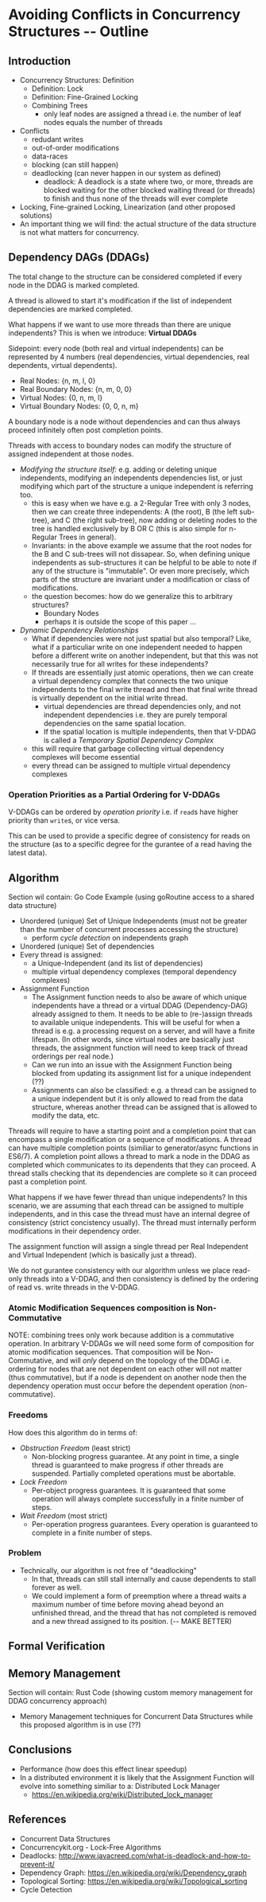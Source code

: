 # Avoiding Conflicts in Concurrency Structures -- Outline

## Introduction

- Concurrency Structures: Definition
    + Definition: Lock
    + Definition: Fine-Grained Locking
    + Combining Trees
        * only leaf nodes are assigned a thread i.e. the number of leaf nodes equals the number of threads
- Conflicts
    + redudant writes
    + out-of-order modifications
    + data-races
    + blocking (can still happen)
    + deadlocking (can never happen in our system as defined)
        * deadlock: A deadlock is a state where two, or more, threads are blocked waiting for the other blocked waiting thread (or threads) to finish and thus none of the threads will ever complete
- Locking, Fine-grained Locking, Linearization (and other proposed solutions)
- An important thing we will find: the actual structure of the data structure is not what matters for concurrency.

## Dependency DAGs (DDAGs)

The total change to the structure can be considered completed if every node in the DDAG is marked completed.

A thread is allowed to start it's modification if the list of independent dependencies are marked completed.

What happens if we want to use more threads than there are unique independents? This is when we introduce: **Virtual DDAGs**

Sidepoint: every node (both real and virtual independents) can be represented by 4 numbers (real dependencies, virtual dependencies, real dependents, virtual dependents).

- Real Nodes: {n, m, l, 0}
- Real Boundary Nodes: {n, m, 0, 0}
- Virtual Nodes: {0, n, m, l}
- Virtual Boundary Nodes: {0, 0, n, m}

A boundary node is a node without dependencies and can thus always proceed infinitely often post completion points.

Threads with access to boundary nodes can modify the structure of assigned independent at those nodes.

- *Modifying the structure itself:* e.g. adding or deleting unique independents, modifying an independents dependencies list, or just modifying which part of the structure a unique independent is referring too.
    + this is easy when we have e.g. a 2-Regular Tree with only 3 nodes, then we can create three independents: A (the root), B (the left sub-tree), and C (the right sub-tree), now adding or deleting nodes to the tree is handled exclusively by B OR C (this is also simple for n-Regular Trees in general).
    + Invariants: in the above example we assume that the root nodes for the B and C sub-trees will not dissapear. So, when defining unique independents as sub-structures it can be helpful to be able to note if any of the structure is "immutable". Or even more precisely, which parts of the structure are invariant under a modification or class of modifications.
    + the question becomes: how do we generalize this to arbitrary structures?
        * Boundary Nodes
        * perhaps it is outside the scope of this paper ...
- *Dynamic Dependency Relationships*
    + What if dependencies were not just spatial but also temporal? Like, what if a particuliar write on one independent needed to happen before a different write on another independent, but that this was not necessarily true for all writes for these independents?
    + If threads are essentially just atomic operations, then we can create a virtual dependency complex that connects the two unique independents to the final write thread and then that final write thread is virtually dependent on the initial write thread.
        * virtual dependencies are thread dependencies only, and not independent dependencies i.e. they are purely temporal dependencies on the same spatial location.
        * If the spatial location is multiple independents, then that V-DDAG is called a *Temporary Spatial Dependency Complex*
    - this will require that garbage collecting virtual dependency complexes will become essential
    - every thread can be assigned to multiple virtual dependency complexes

### Operation Priorities as a Partial Ordering for V-DDAGs

V-DDAGs can be ordered by *operation priority* i.e. if `read`s have higher priority than `write`s, or vice versa.

This can be used to provide a specific degree of consistency for reads on the structure (as to a specific degree for the gurantee of a read having the latest data).

## Algorithm

Section wil contain: Go Code Example (using goRoutine access to a shared data structure)

- Unordered (unique) Set of Unique Independents (must not be greater than the number of concurrent processes accessing the structure)
    + perform *cycle detection* on independents graph
- Unordered (unique) Set of dependencies
- Every thread is assigned:
    + a Unique-Independent (and its list of dependencies)
    + multiple virtual dependency complexes (temporal dependency complexes)
- Assignment Function
    + The Assignment function needs to also be aware of which unique independents have a thread or a virtual DDAG (Dependency-DAG) already assigned to them. It needs to be able to (re-)assign threads to available unique independents. This will be useful for when a thread is e.g. a processing request on a server, and will have a finite lifespan. (In other words, since virtual nodes are basically just threads, the assignment function will need to keep track of thread orderings per real node.)
    + Can we run into an issue with the Assignment Function being blocked from updating its assignment list for a unique independent (??)
    + Assignments can also be classified: e.g. a thread can be assigned to a unique independent but it is only allowed to read from the data structure, whereas another thread can be assigned that is allowed to modify the data, etc.

Threads will require to have a starting point and a completion point that can encompass a single modification or a sequence of modifications. A thread can have multiple completion points (similiar to generator/async functions in ES6/7). A completion point allows a thread to mark a node in the DDAG as completed which communicates to its dependents that they can proceed. A thread stalls checking that its dependencies are complete so it can proceed past a completion point.

What happens if we have fewer thread than unique independents? In this scenario, we are assuming that each thread can be assigned to multiple independents, and in this case the thread must have an internal degree of consistency (strict concistency usually). The thread must internally perform modifications in their dependency order.

The assignment function will assign a single thread per Real Independent and Virtual Independent (which is basically just a thread).

We do not gurantee consistency with our algorithm unless we place read-only threads into a V-DDAG, and then consistency is defined by the ordering of read vs. write threads in the V-DDAG.

### Atomic Modification Sequences composition is Non-Commutative

NOTE: combining trees only work because addition is a commutative operation. In arbitrary V-DDAGs we will need some form of composition for atomic modification sequences. That composition will be Non-Commutative, and will *only* depend on the topology of the DDAG i.e. ordering for nodes that are not dependent on each other will not matter (thus commutative), but if a node is dependent on another node then the dependency operation must occur before the dependent operation (non-commutative).

### Freedoms

How does this algorithm do in terms of:

- *Obstruction Freedom* (least strict)
    + Non-blocking progress guarantee. At any point in time, a single thread is guaranteed to make progress if other threads are suspended. Partially completed operations must be abortable.
- *Lock Freedom*
    + Per-object progress guarantees. It is guaranteed that some operation will always complete successfully in a finite number of steps.
- *Wait Freedom* (most strict)
    + Per-operation progress guarantees. Every operation is guaranteed to complete in a finite number of steps.

### Problem

- Technically, our algorithm is not free of "deadlocking"
    + In that, threads can still stall internally and cause dependents to stall forever as well.
    + We could implement a form of preemption where a thread waits a maximum number of time before moving ahead beyond an unfinished thread, and the thread that has not completed is removed and a new thread assigned to its position. (-- MAKE BETTER)

## Formal Verification

## Memory Management

Section will contain: Rust Code (showing custom memory management for DDAG concurrency approach)

- Memory Management techniques for Concurrent Data Structures while this proposed algorithm is in use (??)

## Conclusions

- Performance (how does this effect linear speedup)
- In a distributed environment it is likely that the Assignment Function will evolve into something similiar to a: Distributed Lock Manager
    * https://en.wikipedia.org/wiki/Distributed_lock_manager

## References

- Concurrent Data Structures
- Concurrencykit.org - Lock-Free Algorithms
- Deadlocks: http://www.javacreed.com/what-is-deadlock-and-how-to-prevent-it/
- Dependency Graph: https://en.wikipedia.org/wiki/Dependency_graph
- Topological Sorting: https://en.wikipedia.org/wiki/Topological_sorting
- Cycle Detection